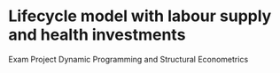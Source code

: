 # Lifecycle model with labour supply and health investments
Exam Project Dynamic Programming and Structural Econometrics 

